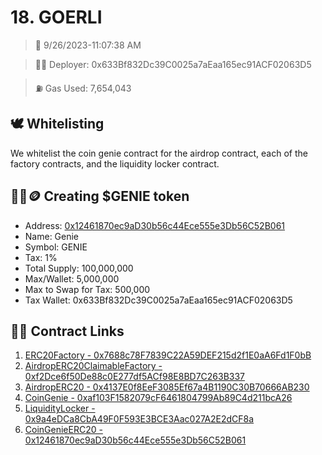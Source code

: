 # 18. GOERLI
<blockquote>📅 9/26/2023-11:07:38 AM</blockquote>

<blockquote>🧞‍♂️ Deployer: 0x633Bf832Dc39C0025a7aEaa165ec91ACF02063D5</blockquote>

<blockquote>⛽️ Gas Used: 7,654,043</blockquote>

## 🕊️ Whitelisting
We whitelist the coin genie contract for the airdrop contract, each of the factory contracts, and the liquidity locker contract.
## 🧞‍♂️🪙 Creating $GENIE token
- Address: [0x12461870ec9aD30b56c44Ece555e3Db56C52B061](https://goerli.etherscan.io/token/0x12461870ec9aD30b56c44Ece555e3Db56C52B061)
- Name: Genie
- Symbol: GENIE
- Tax: 1%
- Total Supply: 100,000,000
- Max/Wallet: 5,000,000
- Max to Swap for Tax: 500,000
- Tax Wallet: 0x633Bf832Dc39C0025a7aEaa165ec91ACF02063D5
## 👷‍♂️ Contract Links
1. [ERC20Factory - 0x7688c78F7839C22A59DEF215d2f1E0aA6Fd1F0bB](https://goerli.etherscan.io/address/0x7688c78F7839C22A59DEF215d2f1E0aA6Fd1F0bB)
2. [AirdropERC20ClaimableFactory - 0xf2Dce6f50De88c0E277df5ACf98E8BD7C263B337](https://goerli.etherscan.io/address/0xf2Dce6f50De88c0E277df5ACf98E8BD7C263B337)
3. [AirdropERC20 - 0x4137E0f8EeF3085Ef67a4B1190C30B70666AB230](https://goerli.etherscan.io/address/0x4137E0f8EeF3085Ef67a4B1190C30B70666AB230)
4. [CoinGenie - 0xaf103F1582079cF6461804799Ab89C4d211bcA26](https://goerli.etherscan.io/address/0xaf103F1582079cF6461804799Ab89C4d211bcA26)
5. [LiquidityLocker - 0x9a4eDCa8CbA49F0F593E3BCE3Aac027A2E2dCF8a](https://goerli.etherscan.io/address/0x9a4eDCa8CbA49F0F593E3BCE3Aac027A2E2dCF8a)
6. [CoinGenieERC20 - 0x12461870ec9aD30b56c44Ece555e3Db56C52B061](https://goerli.etherscan.io/address/0x12461870ec9aD30b56c44Ece555e3Db56C52B061)
